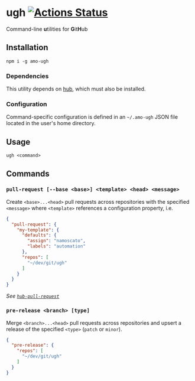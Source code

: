 # ugh [![Actions Status](https://github.com/namoscato/ugh/workflows/Node%20CI/badge.svg)](https://github.com/namoscato/ugh/actions)

Command-line **u**tilities for **G**it**H**ub

## Installation

```
npm i -g amo-ugh
```

### Dependencies

This utility depends on [hub](https://hub.github.com/), which must also be installed.

### Configuration

Command-specific configuration is defined in an `~/.amo-ugh` JSON file located in the user's home directory.

## Usage

```
ugh <command>
```

## Commands

### `pull-request [--base <base>] <template> <head> <message>`

Create `<base>...<head>` pull requests across repositories with the specified `<message>` where `<template>` references a configuration property, i.e.

```json
{
  "pull-request": {
    "my-template": {
      "defaults": {
        "assign": "namoscato",
        "labels": "automation"
      },
      "repos": [
        "~/dev/git/ugh"
      ]
    }
  }
}
```

_See [`hub-pull-request`](https://hub.github.com/hub-pull-request.1.html)_

### `pre-release <branch> [type]`

Merge `<branch>...<head>` pull requests across repositories and upsert a release of the specified `<type>` (`patch` or `minor`).

```json
{
  "pre-release": {
    "repos": [
      "~/dev/git/ugh"
    ]
  }
}
```
